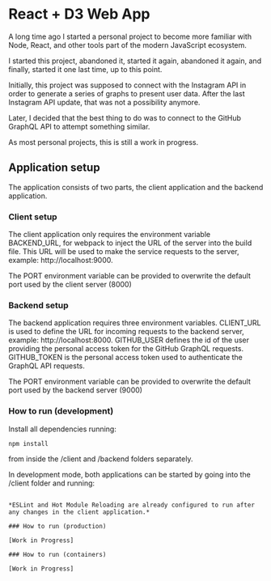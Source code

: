 # React + D3 Web App

A long time ago I started a personal project to become more familiar with Node, React, and other tools part of the modern JavaScript ecosystem.

I started this project, abandoned it, started it again, abandoned it again, and finally, started it one last time, up to this point.

Initially, this project was supposed to connect with the Instagram API in order to generate a series of graphs to present user data. After the last Instagram API update, that was not a possibility anymore. 

Later, I decided that the best thing to do was to connect to the GitHub GraphQL API to attempt something similar.

As most personal projects, this is still a work in progress.

## Application setup

The application consists of two parts, the client application and the backend application.

### Client setup

The client application only requires the environment variable BACKEND_URL, for webpack to inject the URL of the server into the build file. This URL will be used to make the service requests to the server, example: http://localhost:9000.

The PORT environment variable can be provided to overwrite the default port used by the client server (8000)

### Backend setup

The backend application requires three environment variables. CLIENT_URL is used to define the URL for incoming requests to the backend server, example: http://localhost:8000. GITHUB_USER defines the id of the user providing the personal access token for the GitHub GraphQL requests. GITHUB_TOKEN is the personal access token used to authenticate the GraphQL API requests.

The PORT environment variable can be provided to overwrite the default port used by the backend server (9000)

### How to run (development)

Install all dependencies running:

`npm install`

from inside the /client and /backend folders separately.

In development mode, both applications can be started by going into the /client folder and running:

```npm run dev

*ESLint and Hot Module Reloading are already configured to run after any changes in the client application.*

### How to run (production)

[Work in Progress]

### How to run (containers)

[Work in Progress]